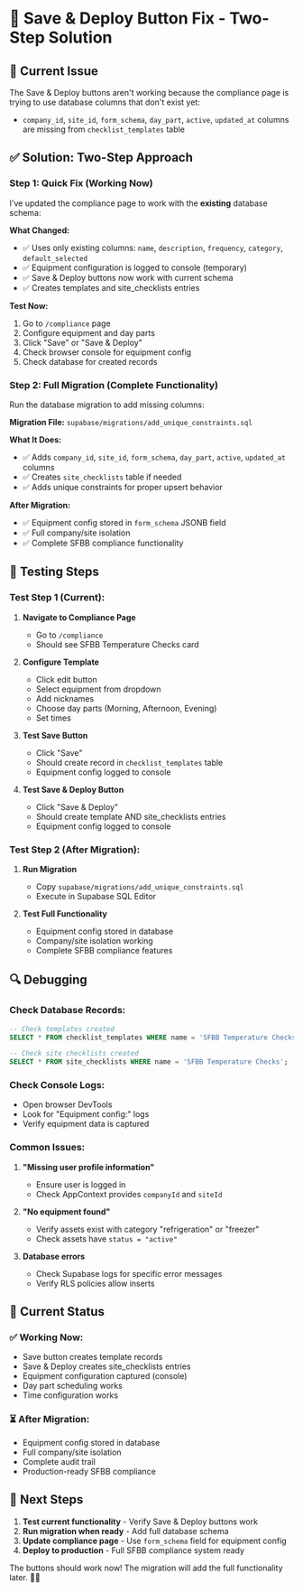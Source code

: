 # 🔧 Save & Deploy Button Fix - Two-Step Solution

## 🚨 Current Issue
The Save & Deploy buttons aren't working because the compliance page is trying to use database columns that don't exist yet:
- `company_id`, `site_id`, `form_schema`, `day_part`, `active`, `updated_at` columns are missing from `checklist_templates` table

## ✅ Solution: Two-Step Approach

### Step 1: Quick Fix (Working Now)
I've updated the compliance page to work with the **existing** database schema:

**What Changed:**
- ✅ Uses only existing columns: `name`, `description`, `frequency`, `category`, `default_selected`
- ✅ Equipment configuration is logged to console (temporary)
- ✅ Save & Deploy buttons now work with current schema
- ✅ Creates templates and site_checklists entries

**Test Now:**
1. Go to `/compliance` page
2. Configure equipment and day parts
3. Click "Save" or "Save & Deploy"
4. Check browser console for equipment config
5. Check database for created records

### Step 2: Full Migration (Complete Functionality)
Run the database migration to add missing columns:

**Migration File:** `supabase/migrations/add_unique_constraints.sql`

**What It Does:**
- ✅ Adds `company_id`, `site_id`, `form_schema`, `day_part`, `active`, `updated_at` columns
- ✅ Creates `site_checklists` table if needed
- ✅ Adds unique constraints for proper upsert behavior

**After Migration:**
- ✅ Equipment config stored in `form_schema` JSONB field
- ✅ Full company/site isolation
- ✅ Complete SFBB compliance functionality

## 🧪 Testing Steps

### Test Step 1 (Current):
1. **Navigate to Compliance Page**
   - Go to `/compliance`
   - Should see SFBB Temperature Checks card

2. **Configure Template**
   - Click edit button
   - Select equipment from dropdown
   - Add nicknames
   - Choose day parts (Morning, Afternoon, Evening)
   - Set times

3. **Test Save Button**
   - Click "Save"
   - Should create record in `checklist_templates` table
   - Equipment config logged to console

4. **Test Save & Deploy Button**
   - Click "Save & Deploy"
   - Should create template AND site_checklists entries
   - Equipment config logged to console

### Test Step 2 (After Migration):
1. **Run Migration**
   - Copy `supabase/migrations/add_unique_constraints.sql`
   - Execute in Supabase SQL Editor

2. **Test Full Functionality**
   - Equipment config stored in database
   - Company/site isolation working
   - Complete SFBB compliance features

## 🔍 Debugging

### Check Database Records:
```sql
-- Check templates created
SELECT * FROM checklist_templates WHERE name = 'SFBB Temperature Checks';

-- Check site checklists created
SELECT * FROM site_checklists WHERE name = 'SFBB Temperature Checks';
```

### Check Console Logs:
- Open browser DevTools
- Look for "Equipment config:" logs
- Verify equipment data is captured

### Common Issues:
1. **"Missing user profile information"**
   - Ensure user is logged in
   - Check AppContext provides `companyId` and `siteId`

2. **"No equipment found"**
   - Verify assets exist with category "refrigeration" or "freezer"
   - Check assets have `status = "active"`

3. **Database errors**
   - Check Supabase logs for specific error messages
   - Verify RLS policies allow inserts

## 🎯 Current Status

### ✅ Working Now:
- Save button creates template records
- Save & Deploy creates site_checklists entries
- Equipment configuration captured (console)
- Day part scheduling works
- Time configuration works

### ⏳ After Migration:
- Equipment config stored in database
- Full company/site isolation
- Complete audit trail
- Production-ready SFBB compliance

## 🚀 Next Steps

1. **Test current functionality** - Verify Save & Deploy buttons work
2. **Run migration when ready** - Add full database schema
3. **Update compliance page** - Use `form_schema` field for equipment config
4. **Deploy to production** - Full SFBB compliance system ready

The buttons should work now! The migration will add the full functionality later. 🎉✅
